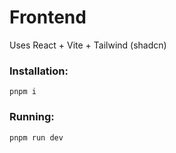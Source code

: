 # Frontend

Uses React + Vite + Tailwind (shadcn)

### Installation:

```
pnpm i
```

### Running:

```
pnpm run dev
```
